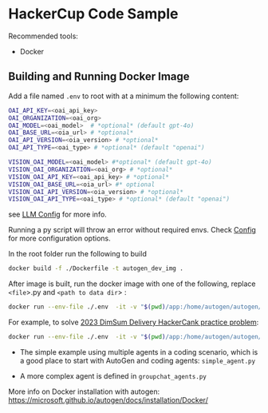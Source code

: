 # HackerCup Code Sample
Recommended tools:
- Docker

## Building and Running Docker Image


Add a file named `.env` to root with at a minimum the following content:
```bash
OAI_API_KEY=<oai_api_key> 
OAI_ORGANIZATION=<oai_org>
OAI_MODEL=<oai_model>  # *optional* (default gpt-4o) 
OAI_BASE_URL=<oia_url> # *optional* 
OAI_API_VERSION=<oia_version> # *optional*
OAI_API_TYPE=<oai_type> # *optional* (default "openai")

VISION_OAI_MODEL=<oai_model> #*optional* (default gpt-4o) 
VISION_OAI_ORGANIZATION=<oai_org> # *optional* 
VISION_OAI_API_KEY=<oai_api_key> # *optional* 
VISION_OAI_BASE_URL=<oia_url> #* optional
VISION_OAI_API_VERSION=<oia_version> # *optional*
VISION_OAI_API_TYPE=<oai_type> # *optional* (default "openai")
```
see [LLM Config](https://microsoft.github.io/autogen/docs/topics/llm_configuration/) for more info.

Running a py script  will throw an error without required envs. Check [Config](./app/config/config.py) for more configuration options.

In the root folder run the following to build
```bash
docker build -f ./Dockerfile -t autogen_dev_img .
```

After image is built, run the docker image with one of the following, replace `<file`>.py and `<path to data dir`>  :

```bash 
docker run --env-file ./.env  -it -v "$(pwd)/app:/home/autogen/autogen/app" autogen_dev_img:latest python /home/autogen/autogen/app/<file>.py <path to data dir> 
```
For example,  to solve [2023 DimSum Delivery HackerCank practice problem](https://www.facebook.com/codingcompetitions/hacker-cup/2023/practice-round/problems/B):

```bash 
docker run --env-file ./.env  -it -v "$(pwd)/app:/home/autogen/autogen/app" autogen_dev_img:latest python /home/autogen/autogen/app/hackercup.py /home/autogen/autogen/app/assets/nim_sum_dim_sum
```

- The simple example using multiple agents in a coding scenario, which is a good place to start with AutoGen and coding agents:
`simple_agent.py`

- A more complex agent is defined in `groupchat_agents.py`

More info on Docker installation with autogen:  https://microsoft.github.io/autogen/docs/installation/Docker/

